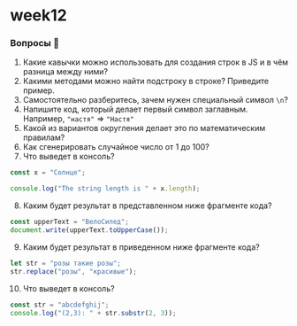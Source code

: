 # week12

### Вопросы 💎

1. Какие кавычки можно использовать для создания строк в JS и в чём разница между ними?
2. Какими методами можно найти подстроку в строке? Приведите пример.
3. Самостоятельно разберитесь, зачем нужен специальный символ `\n`?
4. Напишите код, который делает первый символ заглавным. Например, `"настя"` ⇒ `"Настя"`
5. Какой из вариантов округления делает это по математическим правилам?
6. Как сгенерировать случайное число от 1 до 100?
7. Что выведет в консоль?

```jsx
const x = "Солнце";

console.log("The string length is " + x.length);
```

8. Каким будет результат в представленном ниже фрагменте кода?

```jsx
const upperText = "ВелоСипед";
document.write(upperText.toUpperCase());
```

9. Каким будет результат в приведенном ниже фрагменте кода?

```jsx
let str = "розы такие розы";
str.replace("розы", "красивые");
```

10. Что выведет в консоль?

```jsx
const str = "abcdefghij";
console.log("(2,3): " + str.substr(2, 3));
```
